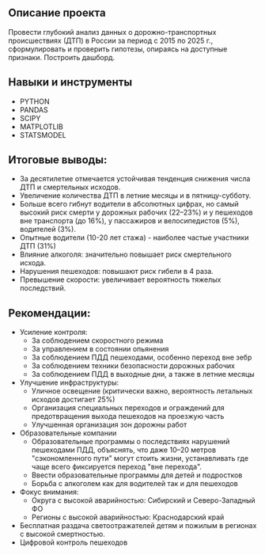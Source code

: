 ## Описание проекта
Провести глубокий анализ данных о дорожно-транспортных происшествиях (ДТП) в России за период с 2015 по 2025 г., сформулировать и проверить гипотезы, опираясь на доступные признаки.
Построить дашборд.

## Навыки и инструменты
- PYTHON
- PANDAS
- SCIPY
- MATPLOTLIB
- STATSMODEL

## Итоговые выводы:
- За десятилетие отмечается устойчивая тенденция снижения числа ДТП и смертельных исходов.
- Увеличение количества ДТП в летние месяцы и в пятницу-субботу.
- Больше всего гибнут водители в абсолютных цифрах, но самый высокий риск смерти у дорожных рабочих (22–23%) и у пешеходов вне транспорта (до 16%), у пассажиров и велосипедистов (5%), водителей (3%).
- Опытные водители (10-20 лет стажа) - наиболее частые участники ДТП (31%)
- Влияние алкоголя: значительно повышает риск смертельного исхода.
- Нарушения пешеходов: повышают риск гибели в 4 раза.
- Превышение скорости: увеличивает вероятность тяжелых последствий.

## Рекомендации:
- Усиление контроля:
   - За соблюдением скоростного режима
   - За управлением в состоянии опьянения
   - За соблюдением ПДД пешеходами, особенно переход вне зебр
   - За соблюдением техники безопасности дорожных рабочих
   - За соблюдением ПДД в выходные дни, а также в летние месяцы
- Улучшение инфраструктуры:
   - Уличное освещение (критически важно, вероятность летальных исходов достигает 25%)
   - Организация специальных переходов и ограждений для предотвращения выхода пешеходов на проезжую часть
   - Улучшенная организация зон дорожны работ
- Образовательные компании
   - Образовательные программы о последствиях нарушений пешеходами ПДД, объяснять, что даже 10–20 метров "сэкономленного пути" могут стоить жизни, устанавливать где чаще всего фиксируется переход "вне перехода".
   - Ввести образовательные программы для детей и подростков
   - Борьба с алкоголем как для водителей  так и для пешеходов
- Фокус внимания:
   - Округа с высокой аварийностью: Сибирский и Северо-Западный ФО
   - Регионы с высокой аварийностью: Краснодарский край
- Бесплатная раздача светоотражателей детям и пожилым в регионах с высокой смертностью.
- Цифровой контроль пешеходов
